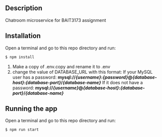 ## Description

Chatroom microservice for BAIT3173 assignment

## Installation
Open a terminal and go to this repo directory and run:

```bash
$ npm install
```

1. Make a copy of .env.copy and rename it to .env
2. change the value of DATABASE_URL with this format:
If your MySQL user has a password:
**mysql://_{username}_:_{password}_@_{database-host}_:_{database-port}_/_{database-name}_**
If it does not have a password:
**mysql://_{username}_@_{database-host}_:_{database-port}_/_{database-name}_**

## Running the app
Open a terminal and go to this repo directory and run:

```bash
$ npm run start
```